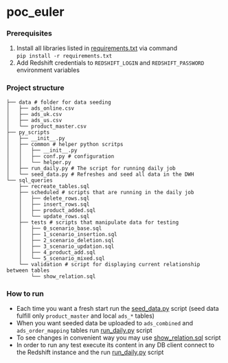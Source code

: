 # poc_euler

### Prerequisites

1. Install all libraries listed in [requirements.txt](requirements.txt) via command 
    <br> ```pip install -r requirements.txt```
2. Add Redshift credentials to
`REDSHIFT_LOGIN` and `REDSHIFT_PASSWORD` environment variables


### Project structure 
```commandline
├── data # folder for data seeding
│   ├── ads_online.csv
│   ├── ads_uk.csv
│   ├── ads_us.csv
│   └── product_master.csv
├── py_scripts
│   ├── __init__.py
│   ├── common # helper python scritps 
│   │   ├── __init__.py
│   │   ├── conf.py # configuration
│   │   └── helper.py 
│   ├── run_daily.py # The script for running daily job
│   └── seed_data.py # Refreshes and seed all data in the DWH
└── sql_queries
    ├── recreate_tables.sql
    ├── scheduled # scripts that are running in the daily job
    │   ├── delete_rows.sql
    │   ├── insert_rows.sql
    │   ├── product_added.sql
    │   └── update_rows.sql
    ├── tests # scripts that manipulate data for testing
    │   ├── 0_scenario_base.sql
    │   ├── 1_scenario_insertion.sql
    │   ├── 2_scenario_deletion.sql
    │   ├── 3_scenario_updation.sql
    │   ├── 4_product_add.sql
    │   └── 5_scenario_mixed.sql
    └── validation # script for displaying current relationship between tables 
        └── show_relation.sql

```

### How to run

 - Each time you want a fresh start run the [seed_data.py](euler%2Fpy_scripts%2Fseed_data.py) script (seed data fulfill only `product_master` and local `ads_*` tables)
 - When you want seeded data be uploaded to `ads_combined` and `ads_order_mapping` tables run [run_daily.py](euler%2Fpy_scripts%2Frun_daily.py) script
 - To see changes in convenient way you may use [show_relation.sql](euler%2Fsql_queries%2Fvalidation%2Fshow_relation.sql) script
 - In order to run any test execute its content in any DB client connect to the Redshift instance and the run [run_daily.py](euler%2Fpy_scripts%2Frun_daily.py) script